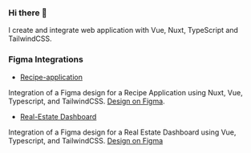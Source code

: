  ### Hi there 👋

I create and integrate web application with Vue, Nuxt, TypeScript and TailwindCSS.

### Figma Integrations

* [Recipe-application](https://recipe-application-bilal.vercel.app)
  
Integration of a Figma design for a Recipe Application using Nuxt, Vue, Typescript, and TailwindCSS. [Design on Figma](https://www.figma.com/design/Ufn6GLpOMc1dgcqH23AMps/recipe-application?node-id=0-1&p=f&t=1bkA7AkkEd76KwM8-0).

* [Real-Estate Dashboard](https://figma-integration-dashboard.netlify.app/)
  
Integration of a Figma design for a Real Estate Dashboard using Vue, Typescript, and TailwindCSS. [Design on Figma](https://www.figma.com/design/0ZJaU4ehituJzzPbTXmZbI/Real-Estate-Dashboard?node-id=0-1&p=f&t=UtXakzfpX5AOKyrV-0)
